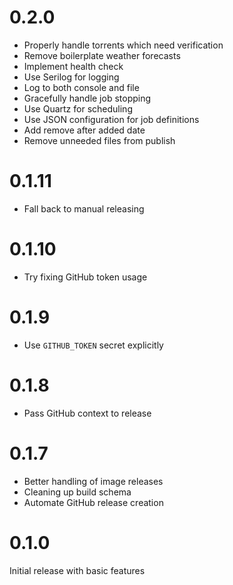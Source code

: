 # 0.2.0

- Properly handle torrents which need verification
- Remove boilerplate weather forecasts
- Implement health check
- Use Serilog for logging
- Log to both console and file
- Gracefully handle job stopping
- Use Quartz for scheduling
- Use JSON configuration for job definitions
- Add remove after added date
- Remove unneeded files from publish

# 0.1.11

- Fall back to manual releasing

# 0.1.10

- Try fixing GitHub token usage

# 0.1.9

- Use `GITHUB_TOKEN` secret explicitly

# 0.1.8

- Pass GitHub context to release

# 0.1.7

- Better handling of image releases
- Cleaning up build schema
- Automate GitHub release creation

# 0.1.0

Initial release with basic features
